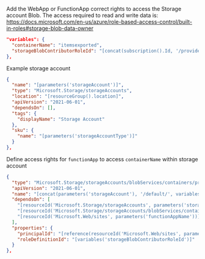 
Add the WebApp or FunctionApp correct rights to access the Storage account Blob. The access required to read and write data is: https://docs.microsoft.com/en-us/azure/role-based-access-control/built-in-roles#storage-blob-data-owner

``` json
"variables": {
  "containerName": "itemsexported",
  "storageBlobContributorRoleId": "[concat(subscription().Id, '/providers/Microsoft.Authorization/roleDefinitions/ba92f5b4-2d11-453d-a403-e96b0029c9fe')]"
},
```

Example storage account
``` json
{
  "name": "[parameters('storageAccount')]",
  "type": "Microsoft.Storage/storageAccounts",
  "location": "[resourceGroup().location]",
  "apiVersion": "2021-06-01",
  "dependsOn": [],
  "tags": {
    "displayName": "Storage Account"
  },
  "sku": {
    "name": "[parameters('storageAccountType')]"
  }
},
```

Define access rights for `functionApp` to access `containerName` within storage account
``` json
{
  "type": "Microsoft.Storage/storageAccounts/blobServices/containers/providers/roleAssignments",
  "apiVersion": "2021-06-01",
  "name": "[concat(parameters('storageAccount'), '/default/', variables('containerName'), '/Microsoft.Authorization/', guid(resourceGroup().id, 'funcAppFilesAccess'))]",
  "dependsOn": [
    "[resourceId('Microsoft.Storage/storageAccounts', parameters('storageAccount'))]",
    "[resourceId('Microsoft.Storage/storageAccounts/blobServices/containers', parameters('storageAccount'), 'default', variables('containerName'))]",
    "[resourceId('Microsoft.Web/sites', parameters('functionAppName'))]"
  ],
  "properties": {
    "principalId": "[reference(resourceId('Microsoft.Web/sites', parameters('functionAppName')), '2016-08-01', 'Full').identity.principalId]",
    "roleDefinitionId": "[variables('storageBlobContributorRoleId')]"
  }
},
```
